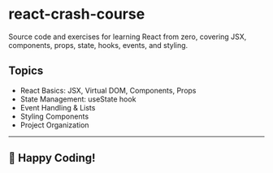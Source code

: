 # react-crash-course

Source code and exercises for learning React from zero, covering JSX, components, props, state, hooks, events, and styling.

## Topics
- React Basics: JSX, Virtual DOM, Components, Props
- State Management: useState hook
- Event Handling & Lists
- Styling Components
- Project Organization

---
🎉 Happy Coding!
---
